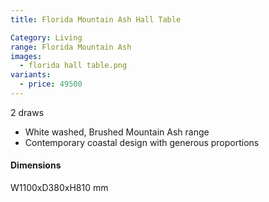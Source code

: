 ```yaml
---
title: Florida Mountain Ash Hall Table

Category: Living
range: Florida Mountain Ash
images:
  - florida hall table.png
variants:
  - price: 49500
---
```

2 draws
* White washed, Brushed Mountain Ash range
* Contemporary coastal design with generous proportions

#### Dimensions
W1100xD380xH810 mm

